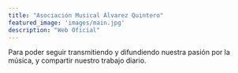 ```yaml
---
title: "Asociación Musical Álvarez Quintero"
featured_image: 'images/main.jpg'
description: "Web Oficial"
---
```

Para poder seguir transmitiendo y difundiendo nuestra pasión por la música, y compartir nuestro trabajo diario.
